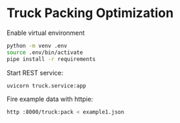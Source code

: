 # Truck Packing Optimization

Enable virtual environment
```sh
python -m venv .env
source .env/bin/activate
pipe install -r requirements
```

Start REST service:
```sh
uvicorn truck.service:app
```

Fire example data with httpie:
```sh
http :8000/truck:pack < example1.json
```

